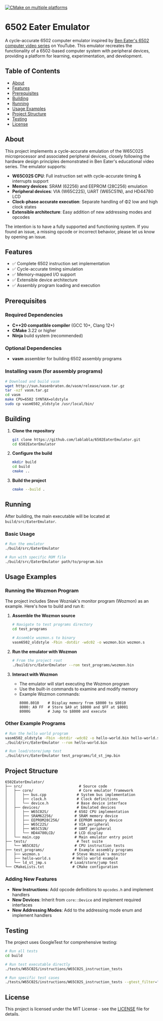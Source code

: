 [![CMake on multiple platforms](https://github.com/lablabla/6502EaterEmulator/actions/workflows/CI.yml/badge.svg)](https://github.com/lablabla/6502EaterEmulator/actions/workflows/CI.yml)

# 6502 Eater Emulator

A cycle-accurate 6502 computer emulator inspired by [Ben Eater's 6502 computer video series](https://www.youtube.com/playlist?list=PLowKtXNTBypFbtuVMUVXNR0z1mu7dp7eH) on YouTube. This emulator recreates the functionality of a 6502-based computer system with peripheral devices, providing a platform for learning, experimentation, and development.

## Table of Contents
- [About](#about)
- [Features](#features)
- [Prerequisites](#prerequisites)
- [Building](#building)
- [Running](#running)
- [Usage Examples](#usage-examples)
- [Project Structure](#project-structure)
- [Testing](#testing)
- [License](#license)

## About

This project implements a cycle-accurate emulation of the W65C02S microprocessor and associated peripheral devices, closely following the hardware design principles demonstrated in Ben Eater's educational video series. The emulator supports:

- **W65C02S CPU**: Full instruction set with cycle-accurate timing & interrupts support
- **Memory devices**: SRAM (62256) and EEPROM (28C256) emulation
- **Peripheral devices**: VIA (W65C22S), UART (W65C51N), and HD44780 LCD
- **Clock-phase accurate execution**: Separate handling of Φ2 low and high clock states
- **Extensible architecture**: Easy addition of new addressing modes and opcodes

The intention is to have a fully supported and functioning system. If you found an issue, a missing opcode or incorrect behavior, please let us know by opening an issue.

## Features

- ✅ Complete 6502 instruction set implementation
- ✅ Cycle-accurate timing simulation
- ✅ Memory-mapped I/O support
- ✅ Extensible device architecture
- ✅ Assembly program loading and execution

## Prerequisites

### Required Dependencies
- **C++20 compatible compiler** (GCC 10+, Clang 12+)
- **CMake** 3.22 or higher
- **Ninja** build system (recommended)

### Optional Dependencies
- **vasm** assembler for building 6502 assembly programs


### Installing vasm (for assembly programs)
```bash
# Download and build vasm
wget http://sun.hasenbraten.de/vasm/release/vasm.tar.gz
tar -xzf vasm.tar.gz
cd vasm
make CPU=6502 SYNTAX=oldstyle
sudo cp vasm6502_oldstyle /usr/local/bin/
```

## Building

1. **Clone the repository**
   ```bash
   git clone https://github.com/lablabla/6502EaterEmulator.git
   cd 6502EaterEmulator
   ```

2. **Configure the build**
   ```bash
   mkdir build
   cd build
   cmake ..
   ```

3. **Build the project**
   ```bash
   cmake --build .

## Running

After building, the main executable will be located at `build/src/EaterEmulator`.

### Basic Usage
```bash
# Run the emulator
./build/src/EaterEmulator

# Run with specific ROM file
./build/src/EaterEmulator path/to/program.bin
```

## Usage Examples

### Running the Wozmon Program

The project includes Steve Wozniak's monitor program (Wozmon) as an example. Here's how to build and run it:

1. **Assemble the Wozmon source**
   ```bash
   # Navigate to test programs directory
   cd test_programs

   # Assemble wozmon.s to binary
   vasm6502_oldstyle -Fbin -dotdir -wdc02 -o wozmon.bin wozmon.s
   ```

2. **Run the emulator with Wozmon**
   ```bash
   # From the project root
   ./build/src/EaterEmulator --rom test_programs/wozmon.bin
   ```

3. **Interact with Wozmon**
   - The emulator will start executing the Wozmon program
   - Use the built-in commands to examine and modify memory
   - Example Wozmon commands:
     ```
     8000.8010    # Display memory from $8000 to $8010
     8000: A9 FF  # Store $A9 at $8000 and $FF at $8001
     8000G        # Jump to $8000 and execute
     ```

### Other Example Programs

```bash
# Run the hello world program
vasm6502_oldstyle -Fbin -dotdir -wdc02 -o hello-world.bin hello-world.s
./build/src/EaterEmulator --rom hello-world.bin

# Run load/store/jump test
./build/src/EaterEmulator test_programs/ld_st_jmp.bin
```

## Project Structure

```
6502EaterEmulator/
├── src/                          # Source code
│   ├── core/                     # Core emulator framework
│   │   ├── bus.cpp              # System bus implementation
│   │   ├── clock.h              # Clock definitions
│   │   └── device.h             # Base device interface
│   ├── devices/                 # Emulated devices
│   │   ├── W65C02S/            # 6502 CPU implementation
│   │   ├── SRAM62256/          # SRAM memory device
│   │   ├── EEPROM28C256/       # EEPROM memory device
│   │   ├── W65C22S/            # VIA peripheral
│   │   ├── W65C51N/            # UART peripheral
│   │   └── HD44780LCD/         # LCD display
│   └── main.cpp                # Main emulator entry point
├── tests/                       # Test suite
│   └── W65C02S/                # CPU instruction tests
├── test_programs/              # Example assembly programs
│   ├── wozmon.s               # Steve Wozniak's monitor
│   ├── hello-world.s          # Hello world example
│   └── ld_st_jmp.s           # Load/store/jump test
└── CMakeLists.txt             # CMake configuration
```

### Adding New Features
- **New Instructions**: Add opcode definitions to `opcodes.h` and implement handlers
- **New Devices**: Inherit from `core::Device` and implement required interfaces
- **New Addressing Modes**: Add to the addressing mode enum and implement handlers

## Testing

The project uses GoogleTest for comprehensive testing:

```bash
# Run all tests
cd build

# Run test executable directly
./tests/W65C02S/instructions/W65C02S_instruction_tests

# Run specific test cases
./tests/W65C02S/instructions/W65C02S_instruction_tests --gtest_filter="*ADC*"
```

## License

This project is licensed under the MIT License - see the [LICENSE](LICENSE) file for details.